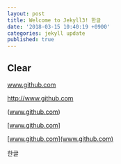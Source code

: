 ```yaml
---
layout: post
title: Welcome to Jekyll3! 한글
date: '2018-03-15 10:40:19 +0900'
categories: jekyll update
published: true
---
```

## Clear

www.github.com

http://www.github.com

(www.github.com)

[www.github.com]

[www.github.com](www.github.com)

한글

